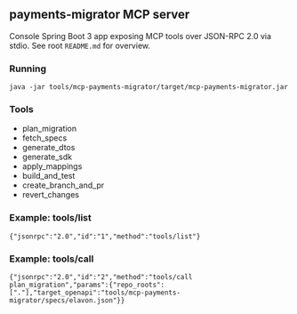 ## payments-migrator MCP server

Console Spring Boot 3 app exposing MCP tools over JSON-RPC 2.0 via stdio. See root `README.md` for overview.

### Running
```
java -jar tools/mcp-payments-migrator/target/mcp-payments-migrator.jar
```

### Tools
- plan_migration
- fetch_specs
- generate_dtos
- generate_sdk
- apply_mappings
- build_and_test
- create_branch_and_pr
- revert_changes

### Example: tools/list
```
{"jsonrpc":"2.0","id":"1","method":"tools/list"}
```

### Example: tools/call
```
{"jsonrpc":"2.0","id":"2","method":"tools/call plan_migration","params":{"repo_roots":["."],"target_openapi":"tools/mcp-payments-migrator/specs/elavon.json"}}
```



